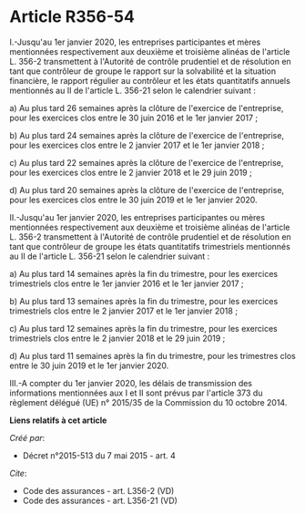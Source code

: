 # Article R356-54

I.-Jusqu'au 1er janvier 2020, les entreprises participantes et mères mentionnées respectivement aux deuxième et troisième
alinéas de l'article L. 356-2 transmettent à l'Autorité de contrôle prudentiel et de résolution en tant que contrôleur de
groupe le rapport sur la solvabilité et la situation financière, le rapport régulier au contrôleur et les états quantitatifs
annuels mentionnés au II de l'article L. 356-21 selon le calendrier suivant : 

a) Au plus tard 26 semaines après la clôture de l'exercice de l'entreprise, pour les exercices clos entre le 30 juin 2016 et
le 1er janvier 2017 ; 

b) Au plus tard 24 semaines après la clôture de l'exercice de l'entreprise, pour les exercices clos entre le 2 janvier 2017
et le 1er janvier 2018 ; 

c) Au plus tard 22 semaines après la clôture de l'exercice de l'entreprise, pour les exercices clos entre le 2 janvier 2018
et le 29 juin 2019 ; 

d) Au plus tard 20 semaines après la clôture de l'exercice de l'entreprise, pour les exercices clos entre le 30 juin 2019 et
le 1er janvier 2020. 

II.-Jusqu'au 1er janvier 2020, les entreprises participantes ou mères mentionnées respectivement aux deuxième et troisième
alinéas de l'article L. 356-2 transmettent à l'Autorité de contrôle prudentiel et de résolution en tant que contrôleur de
groupe les états quantitatifs trimestriels mentionnés au II de l'article L. 356-21 selon le calendrier suivant : 

a) Au plus tard 14 semaines après la fin du trimestre, pour les exercices trimestriels clos entre le 1er janvier 2016 et le
1er janvier 2017 ; 

b) Au plus tard 13 semaines après la fin du trimestre, pour les exercices trimestriels clos entre le 2 janvier 2017 et le 1er
janvier 2018 ; 

c) Au plus tard 12 semaines après la fin du trimestre, pour les exercices trimestriels clos entre le 2 janvier 2018 et le 29
juin 2019 ; 

d) Au plus tard 11 semaines après la fin du trimestre, pour les trimestres clos entre le 30 juin 2019 et le 1er janvier
2020. 

III.-A compter du 1er janvier 2020, les délais de transmission des informations mentionnées aux I et II sont prévus par
l'article 373 du règlement délégué (UE) n° 2015/35 de la Commission du 10 octobre 2014.

**Liens relatifs à cet article**

_Créé par_:

  - Décret n°2015-513 du 7 mai 2015 - art. 4

_Cite_:

  - Code des assurances - art. L356-2 (VD)
  - Code des assurances - art. L356-21 (VD)
